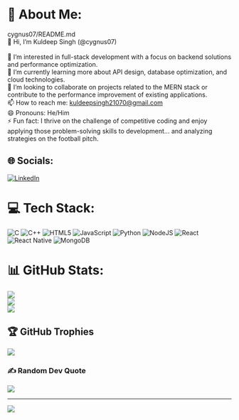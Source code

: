 # 💫 About Me:
cygnus07/README.md<br>👋 Hi, I’m Kuldeep Singh (@cygnus07)<br><br>👀 I’m interested in full-stack development with a focus on backend solutions and performance optimization.<br>🌱 I’m currently learning more about API design, database optimization, and cloud technologies.<br>💞️ I’m looking to collaborate on projects related to the MERN stack or contribute to the performance improvement of existing applications.<br>📫 How to reach me: kuldeepsingh21070@gmail.com<br>😄 Pronouns: He/Him<br>⚡ Fun fact: I thrive on the challenge of competitive coding and enjoy applying those problem-solving skills to development... and analyzing strategies on the football pitch.


## 🌐 Socials:
[![LinkedIn](https://img.shields.io/badge/LinkedIn-%230077B5.svg?logo=linkedin&logoColor=white)](https://linkedin.com/in/https://www.linkedin.com/in/kuldeep-singh-a61233271) 

# 💻 Tech Stack:
![C](https://img.shields.io/badge/c-%2300599C.svg?style=for-the-badge&logo=c&logoColor=white) ![C++](https://img.shields.io/badge/c++-%2300599C.svg?style=for-the-badge&logo=c%2B%2B&logoColor=white) ![HTML5](https://img.shields.io/badge/html5-%23E34F26.svg?style=for-the-badge&logo=html5&logoColor=white) ![JavaScript](https://img.shields.io/badge/javascript-%23323330.svg?style=for-the-badge&logo=javascript&logoColor=%23F7DF1E) ![Python](https://img.shields.io/badge/python-3670A0?style=for-the-badge&logo=python&logoColor=ffdd54) ![NodeJS](https://img.shields.io/badge/node.js-6DA55F?style=for-the-badge&logo=node.js&logoColor=white) ![React](https://img.shields.io/badge/react-%2320232a.svg?style=for-the-badge&logo=react&logoColor=%2361DAFB) ![React Native](https://img.shields.io/badge/react_native-%2320232a.svg?style=for-the-badge&logo=react&logoColor=%2361DAFB) ![MongoDB](https://img.shields.io/badge/MongoDB-%234ea94b.svg?style=for-the-badge&logo=mongodb&logoColor=white)
# 📊 GitHub Stats:
![](https://github-readme-stats.vercel.app/api?username=cygnus07&theme=dark&hide_border=false&include_all_commits=true&count_private=true) </br>
![](https://github-readme-streak-stats.herokuapp.com/?user=cygnus07&theme=dark&hide_border=false)<br/>
![](https://github-readme-stats.vercel.app/api/top-langs/?username=cygnus07&theme=dark&hide_border=false&include_all_commits=true&count_private=false&layout=compact)

## 🏆 GitHub Trophies
![](https://github-profile-trophy.vercel.app/?username=cygnus07&theme=radical&no-frame=false&no-bg=true&margin-w=4)

### ✍️ Random Dev Quote
![](https://quotes-github-readme.vercel.app/api?type=horizontal&theme=radical)

---
[![](https://visitcount.itsvg.in/api?id=cygnus07&icon=0&color=0)](https://visitcount.itsvg.in)

<!-- Proudly created with GPRM ( https://gprm.itsvg.in ) -->
